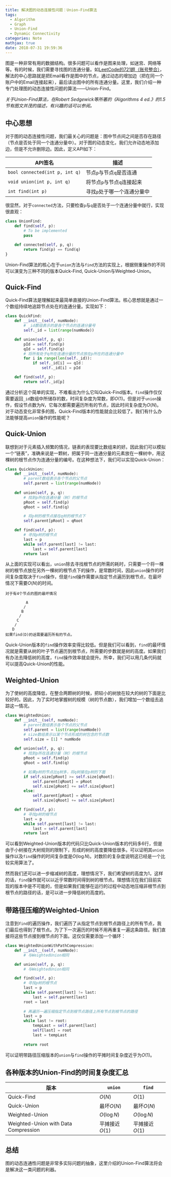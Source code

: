 ```yaml
---
title: 解决图的动态连接性问题：Union-Find算法
tags:
  - Algorithm
  - Graph
  - Union-Find
  - Dynamic Connectivity
categories: Note
mathjax: true
date: 2018-07-31 19:59:36
---
```



图是一种非常有用的数据结构。很多问题可以看作是图来处理，如迷宫、网络等等。有的时候，我们需要寻找图的连通分量。如[LeetCode的721题（账号整合）](https://leetcode.com/problems/accounts-merge/description/)，解法的中心思路就是把Email看作是图中的节点，通过动态的增加边（把在同一个账户中的Email连接起来），最后读出图中的所有连通分量。这里，我们介绍一种专门处理图的动态连接性问题的算法——Union-Find。
<!--more-->

_关于Union-Find算法，在Robert Sedgewick等所著的《Algorithms 4 ed.》的1.5节有图文并茂的描述，有兴趣的话可以参阅。_

## 中心思想
对于图的动态连接性问题，我们最关心的问题是：图中节点间之间是否存在路径（节点是否处于同一个连通分量中）。对于图的动态变化，我们允许动态地添加边，但是不允许删除边。因此，定义API如下：

| API签名                        | 描述                        |
| ------------------------------ | --------------------------- |
| `bool connected(int p, int q)` | 节点`p`与节点`q`是否连通    |
| `void union(int p, int q)`     | 将节点`p`与节点`q`连接起来  |
| `int find(int p)`              | 寻找`p`处于哪一个连通分量中 |

很显然，对于`connected`方法，只要检查`p`与`q`是否处于一个连通分量中就行，实现很直观：

```Python
class UnionFind:
    def find(self, p):
        # To be implemented
        pass

    def connected(self, p, q):
        return find(p) == find(q)
}
```

Union-Find算法的核心在于`union`方法与`find`方法的实现上，根据侧重操作的不同可以演变为三种不同的版本Quick-Find, Quick-Union与Weighted-Union。

## Quick-Find
Quick-Find算法是理解起来最简单直接的Union-Find算法。核心思想就是通过一个数组持续地追踪节点处在的连通分量。实现如下：

```Python
class QuickFind:
    def __init__(self, numNode):
        # _id数组表示的是各个节点的连通分量号
        self._id = list(range(numNode))

    def union(self, p, q):
        pId = self.find(p)
        qId = self.find(q)
        # 将所有处于q所在连通分量的节点放在p所在的连通分量中
        for i in range(len(self._id)):
            if self._id[i] == qId：
                self._id[i] = pId

    def find(self, p):
        return self._id[p]

```

通过分析这个简单的实现，不难看出为什么它叫Quick-Find版本。`find`操作仅仅需要返回`_id`数组中所储存的数，时间复杂度为常数，即$O(1)$。但是对于`union`操作，假设节点数为$N$，它每次都需要遍历所有的节点，因此时间复杂度为$O(N)$。对于动态变化非常多的图，Quick-Find版本的性能就会比较低了。我们有什么办法能够提高`union`操作的性能呢？

## Quick-Union
联想到对于元素插入频繁的情况，链表的表现要比数组来的好。因此我们可以模拟一个“链表”，准确来说是一颗树，把属于同一连通分量的元素放在一棵树中，用这棵树的根节点作为连通分量的编号。在这种想法下，我们可以实现Quick-Union：

```Python
class QuickUnion:
    def __init__(self, numNode):
        # parent数组表示各个节点的父节点
        self.parent = list(range(numNode))
    
    def union(self, p, q):
        # 找到p所在连通分量（树）的根节点
        pRoot = self.find(p)
        qRoot = self.find(q)

        # 将p树的根节点接在q树的根节点下
        self.parent[pRoot] = qRoot

    def find(self, p):
        # 寻找p树的根节点
        last = p
        while self.parent[last] != last:
            last = self.parent[last]
        return last
```

从上面的实现可以看出，`union`除去寻找根节点的所需的耗时，只需要一个将一棵树的根节点放在另外一棵树的根节点下的操作，是常数时间，因此`union`操作的时间复杂度取决于`find`操作，但是`find`操作需要从指定节点遍历到根节点，在最坏情况下需要$O(N)$的时间。

    对于有4个节点的图的最坏情况

             A
            /
           B
          /
         C
        /
       D
    如果find(D)的话需要遍历所有的节点。

Quick-Union版本的`find`操作效率变得比较低。但是我们可以看到，`find`的最坏情况就是需要从树的叶子节点遍历到根节点，所需要的步数就是树的高度。如果我们有办法去降低树的高度，`find`操作效率就会提升。所幸，我们可以用几条代码就可以提高Quick-Union的性能。

## Weighted-Union
为了使树的高度降低，在整合两颗树的时候，把较小的树放在较大的树的下面是比较好的。因此，为了实时地掌握树的规模（树的节点数），我们增加一个数组去追踪这一情况。

```Python
class WeightedUnion:
    def __init__(self, numNode):
        # parent数组表示各个节点的父节点
        self.parent = list(range(numNode))
        # size数组表示以某个节点形成的树包含的节点数
        self.size = [1] * numNode
    
    def union(self, p, q):
        # 找到p所在连通分量（树）的根节点
        pRoot = self.find(p)
        qRoot = self.find(q)

        # 如果p树的节点比q树多，将q树接在p树的下面
        if self.size[pRoot] >= self.size[qRoot]:
            self.parent[qRoot] = pRoot
            self.size[pRoot] += self.size[qRoot]
        else:
            self.parent[pRoot] = qRoot
            self.size[qRoot] += self.size[pRoot]

    def find(self, p):
        # 寻找p树的根节点
        last = p
        while self.parent[last] != last:
            last = self.parent[last]
        return last
```

可以看到Weighted-Union版本的代码只比Quick-Union版本的代码多6行，但是由于小树接在大树规则的限制下，形成的树的高度要降低很多。可以证明其`union`操作以及`find`操作的时间复杂度是$O(\log N)$。对数阶的复杂度说明这已经是一个比较实用算法了。

然而我们还可以进一步缩减树的高度，理想情况下，我们希望树的高度为1，这样的话，`find`操作就可以以近乎常数时间得到树的根节点。理想情况在我们目前实现的版本中是不可能的，但是如果我们能够在运行的过程中动态地压缩非根节点到根节点的路径的话，是可以进一步降低树的高度的。

## 带路径压缩的Weighted-Union

注意到`find`的遍历操作，我们遍历了从指定节点到根节点路径上的所有节点，我们最后也得到了根节点。为了下一次遍历的时候不用再重复一遍这条路径。我们直接将这些节点接到根节点的下面。这仅仅需要添加一个循环：

```Python
class WeightedUnionWithPathCompression:
    def __init__(self, numNode):
        # 与WeightedUnion相同

    def union(self, p, q):
        # 与WeightedUnion相同

    def find(self, p):
        # 寻找p树的根节点
        last = p
        while self.parent[last] != last:
            last = self.parent[last]
        root = last
        
        # 再遍历一遍压缩指定节点到根节点路径上所有节点到根节点的路径
        last = p
        while last != root:
            tempLast = self.parent[last]
            self[last] = root
            last = tempLast
        
        return root
```

可以证明带路径压缩版本的`union`与`find`操作的平摊时间复杂度近乎为$O(1)$。

## 各种版本的Union-Find的时间复杂度汇总

版本|`union`|`find`|
--|--|--|
Quick-Find|$O(N)$|$O(1)$
Quick-Union|最坏$O(N)$|最坏$O(N)$
Weighted-Union|$O(\log N)$| $O(\log N)$
Weighted-Union with Data Compression | 平摊接近$O(1)$| 平摊接近 $O(1)$

## 总结

图的动态连通性问题是非常多实际问题的抽象，这里介绍的Union-Find算法将会是解决这一类问题的利器。